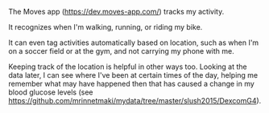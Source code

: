 The Moves app (https://dev.moves-app.com/) tracks my activity.

It recognizes when I'm walking, running, or riding my bike.

It can even tag activities automatically based on location, such as when I'm on a soccer field or at the gym, and not carrying my phone with me.

Keeping track of the location is helpful in other ways too. Looking at the data later, I can see where I've been at certain times of the day, helping me remember what may have happened then that has caused a change in my blood glucose levels (see https://github.com/mrinnetmaki/mydata/tree/master/slush2015/DexcomG4).
